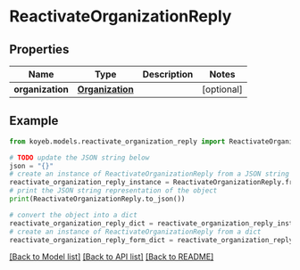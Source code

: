 # ReactivateOrganizationReply


## Properties

Name | Type | Description | Notes
------------ | ------------- | ------------- | -------------
**organization** | [**Organization**](Organization.md) |  | [optional] 

## Example

```python
from koyeb.models.reactivate_organization_reply import ReactivateOrganizationReply

# TODO update the JSON string below
json = "{}"
# create an instance of ReactivateOrganizationReply from a JSON string
reactivate_organization_reply_instance = ReactivateOrganizationReply.from_json(json)
# print the JSON string representation of the object
print(ReactivateOrganizationReply.to_json())

# convert the object into a dict
reactivate_organization_reply_dict = reactivate_organization_reply_instance.to_dict()
# create an instance of ReactivateOrganizationReply from a dict
reactivate_organization_reply_form_dict = reactivate_organization_reply.from_dict(reactivate_organization_reply_dict)
```
[[Back to Model list]](../README.md#documentation-for-models) [[Back to API list]](../README.md#documentation-for-api-endpoints) [[Back to README]](../README.md)



